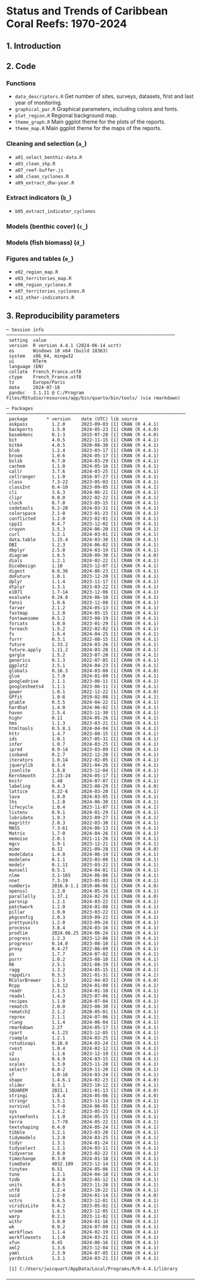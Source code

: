 
<!-- README.md is generated from README.Rmd. Please edit that file -->

# **Status and Trends of Caribbean Coral Reefs: 1970-2024**

## 1. Introduction

## 2. Code

### Functions

- `data_descriptors.R` Get number of sites, surveys, datasets, first and
  last year of monitoring.
- `graphical_par.R` Graphical parameters, including colors and fonts.
- `plot_region.R` Regional background map.
- `theme_graph.R` Main ggplot theme for the plots of the reports.
- `theme_map.R` Main ggplot theme for the maps of the reports.

### Cleaning and selection (`a_`)

- `a01_select_benthic-data.R`
- `a03_clean_shp.R`
- `a07_reef-buffer.js`
- `a08_clean_cyclones.R`
- `a09_extract_dhw-year.R`

### Extract indicators (`b_`)

- `b05_extract_indicator_cyclones`

### Models (benthic cover) (`c_`)

### Models (fish biomass) (`d_`)

### Figures and tables (`e_`)

- `e02_region_map.R`
- `e03_territories_map.R`
- `e06_region_cyclones.R`
- `e07_territories_cyclones.R`
- `e11_other-indicators.R`

## 3. Reproducibility parameters

    ─ Session info ───────────────────────────────────────────────────────────────
     setting  value
     version  R version 4.4.1 (2024-06-14 ucrt)
     os       Windows 10 x64 (build 18363)
     system   x86_64, mingw32
     ui       RTerm
     language (EN)
     collate  French_France.utf8
     ctype    French_France.utf8
     tz       Europe/Paris
     date     2024-07-18
     pandoc   3.1.11 @ C:/Program Files/RStudio/resources/app/bin/quarto/bin/tools/ (via rmarkdown)

    ─ Packages ───────────────────────────────────────────────────────────────────
     package       * version    date (UTC) lib source
     askpass         1.2.0      2023-09-03 [1] CRAN (R 4.4.1)
     backports       1.5.0      2024-05-23 [1] CRAN (R 4.4.0)
     base64enc       0.1-3      2015-07-28 [1] CRAN (R 4.4.0)
     bit             4.0.5      2022-11-15 [1] CRAN (R 4.4.1)
     bit64           4.0.5      2020-08-30 [1] CRAN (R 4.4.1)
     blob            1.2.4      2023-03-17 [1] CRAN (R 4.4.1)
     broom           1.0.6      2024-05-17 [1] CRAN (R 4.4.1)
     bslib           0.7.0      2024-03-29 [1] CRAN (R 4.4.1)
     cachem          1.1.0      2024-05-16 [1] CRAN (R 4.4.1)
     callr           3.7.6      2024-03-25 [1] CRAN (R 4.4.1)
     cellranger      1.1.0      2016-07-27 [1] CRAN (R 4.4.1)
     class           7.3-22     2023-05-03 [1] CRAN (R 4.4.1)
     classInt        0.4-10     2023-09-05 [1] CRAN (R 4.4.1)
     cli             3.6.3      2024-06-21 [1] CRAN (R 4.4.1)
     clipr           0.8.0      2022-02-22 [1] CRAN (R 4.4.1)
     clock           0.7.0      2023-05-15 [1] CRAN (R 4.4.1)
     codetools       0.2-20     2024-03-31 [1] CRAN (R 4.4.1)
     colorspace      2.1-0      2023-01-23 [1] CRAN (R 4.4.1)
     conflicted      1.2.0      2023-02-01 [1] CRAN (R 4.4.1)
     cpp11           0.4.7      2023-12-02 [1] CRAN (R 4.4.1)
     crayon          1.5.3      2024-06-20 [1] CRAN (R 4.4.1)
     curl            5.2.1      2024-03-01 [1] CRAN (R 4.4.1)
     data.table      1.15.4     2024-03-30 [1] CRAN (R 4.4.1)
     DBI             1.2.3      2024-06-02 [1] CRAN (R 4.4.1)
     dbplyr          2.5.0      2024-03-19 [1] CRAN (R 4.4.1)
     diagram         1.6.5      2020-09-30 [1] CRAN (R 4.4.0)
     dials           1.2.1      2024-02-22 [1] CRAN (R 4.4.1)
     DiceDesign      1.10       2023-12-07 [1] CRAN (R 4.4.1)
     digest          0.6.36     2024-06-23 [1] CRAN (R 4.4.1)
     doFuture        1.0.1      2023-12-20 [1] CRAN (R 4.4.1)
     dplyr           1.1.4      2023-11-17 [1] CRAN (R 4.4.1)
     dtplyr          1.3.1      2023-03-22 [1] CRAN (R 4.4.1)
     e1071           1.7-14     2023-12-06 [1] CRAN (R 4.4.1)
     evaluate        0.24.0     2024-06-10 [1] CRAN (R 4.4.1)
     fansi           1.0.6      2023-12-08 [1] CRAN (R 4.4.1)
     farver          2.1.2      2024-05-13 [1] CRAN (R 4.4.1)
     fastmap         1.2.0      2024-05-15 [1] CRAN (R 4.4.1)
     fontawesome     0.5.2      2023-08-19 [1] CRAN (R 4.4.1)
     forcats         1.0.0      2023-01-29 [1] CRAN (R 4.4.1)
     foreach         1.5.2      2022-02-02 [1] CRAN (R 4.4.1)
     fs              1.6.4      2024-04-25 [1] CRAN (R 4.4.1)
     furrr           0.3.1      2022-08-15 [1] CRAN (R 4.4.1)
     future          1.33.2     2024-03-26 [1] CRAN (R 4.4.1)
     future.apply    1.11.2     2024-03-28 [1] CRAN (R 4.4.1)
     gargle          1.5.2      2023-07-20 [1] CRAN (R 4.4.1)
     generics        0.1.3      2022-07-05 [1] CRAN (R 4.4.1)
     ggplot2         3.5.1      2024-04-23 [1] CRAN (R 4.4.1)
     globals         0.16.3     2024-03-08 [1] CRAN (R 4.4.0)
     glue            1.7.0      2024-01-09 [1] CRAN (R 4.4.1)
     googledrive     2.1.1      2023-06-11 [1] CRAN (R 4.4.1)
     googlesheets4   1.1.1      2023-06-11 [1] CRAN (R 4.4.1)
     gower           1.0.1      2022-12-22 [1] CRAN (R 4.4.0)
     GPfit           1.0-8      2019-02-08 [1] CRAN (R 4.4.1)
     gtable          0.3.5      2024-04-22 [1] CRAN (R 4.4.1)
     hardhat         1.4.0      2024-06-02 [1] CRAN (R 4.4.1)
     haven           2.5.4      2023-11-30 [1] CRAN (R 4.4.1)
     highr           0.11       2024-05-26 [1] CRAN (R 4.4.1)
     hms             1.1.3      2023-03-21 [1] CRAN (R 4.4.1)
     htmltools       0.5.8.1    2024-04-04 [1] CRAN (R 4.4.1)
     httr            1.4.7      2023-08-15 [1] CRAN (R 4.4.1)
     ids             1.0.1      2017-05-31 [1] CRAN (R 4.4.1)
     infer           1.0.7      2024-03-25 [1] CRAN (R 4.4.1)
     ipred           0.9-14     2023-03-09 [1] CRAN (R 4.4.1)
     isoband         0.2.7      2022-12-20 [1] CRAN (R 4.4.1)
     iterators       1.0.14     2022-02-05 [1] CRAN (R 4.4.1)
     jquerylib       0.1.4      2021-04-26 [1] CRAN (R 4.4.1)
     jsonlite        1.8.8      2023-12-04 [1] CRAN (R 4.4.1)
     KernSmooth      2.23-24    2024-05-17 [1] CRAN (R 4.4.1)
     knitr           1.48       2024-07-07 [1] CRAN (R 4.4.1)
     labeling        0.4.3      2023-08-29 [1] CRAN (R 4.4.0)
     lattice         0.22-6     2024-03-20 [1] CRAN (R 4.4.1)
     lava            1.8.0      2024-03-05 [1] CRAN (R 4.4.1)
     lhs             1.2.0      2024-06-30 [1] CRAN (R 4.4.1)
     lifecycle       1.0.4      2023-11-07 [1] CRAN (R 4.4.1)
     listenv         0.9.1      2024-01-29 [1] CRAN (R 4.4.1)
     lubridate       1.9.3      2023-09-27 [1] CRAN (R 4.4.1)
     magrittr        2.0.3      2022-03-30 [1] CRAN (R 4.4.1)
     MASS            7.3-61     2024-06-13 [1] CRAN (R 4.4.1)
     Matrix          1.7-0      2024-04-26 [1] CRAN (R 4.4.1)
     memoise         2.0.1      2021-11-26 [1] CRAN (R 4.4.1)
     mgcv            1.9-1      2023-12-21 [1] CRAN (R 4.4.1)
     mime            0.12       2021-09-28 [1] CRAN (R 4.4.0)
     modeldata       1.4.0      2024-06-19 [1] CRAN (R 4.4.1)
     modelenv        0.1.1      2023-03-08 [1] CRAN (R 4.4.1)
     modelr          0.1.11     2023-03-22 [1] CRAN (R 4.4.1)
     munsell         0.5.1      2024-04-01 [1] CRAN (R 4.4.1)
     nlme            3.1-165    2024-06-06 [1] CRAN (R 4.4.1)
     nnet            7.3-19     2023-05-03 [1] CRAN (R 4.4.1)
     numDeriv        2016.8-1.1 2019-06-06 [1] CRAN (R 4.4.0)
     openssl         2.2.0      2024-05-16 [1] CRAN (R 4.4.1)
     parallelly      1.37.1     2024-02-29 [1] CRAN (R 4.4.0)
     parsnip         1.2.1      2024-03-22 [1] CRAN (R 4.4.1)
     patchwork       1.2.0      2024-01-08 [1] CRAN (R 4.4.1)
     pillar          1.9.0      2023-03-22 [1] CRAN (R 4.4.1)
     pkgconfig       2.0.3      2019-09-22 [1] CRAN (R 4.4.1)
     prettyunits     1.2.0      2023-09-24 [1] CRAN (R 4.4.1)
     processx        3.8.4      2024-03-16 [1] CRAN (R 4.4.1)
     prodlim         2024.06.25 2024-06-24 [1] CRAN (R 4.4.1)
     progress        1.2.3      2023-12-06 [1] CRAN (R 4.4.1)
     progressr       0.14.0     2023-08-10 [1] CRAN (R 4.4.1)
     proxy           0.4-27     2022-06-09 [1] CRAN (R 4.4.1)
     ps              1.7.7      2024-07-02 [1] CRAN (R 4.4.1)
     purrr           1.0.2      2023-08-10 [1] CRAN (R 4.4.1)
     R6              2.5.1      2021-08-19 [1] CRAN (R 4.4.1)
     ragg            1.3.2      2024-05-15 [1] CRAN (R 4.4.1)
     rappdirs        0.3.3      2021-01-31 [1] CRAN (R 4.4.1)
     RColorBrewer    1.1-3      2022-04-03 [1] CRAN (R 4.4.0)
     Rcpp            1.0.12     2024-01-09 [1] CRAN (R 4.4.1)
     readr           2.1.5      2024-01-10 [1] CRAN (R 4.4.1)
     readxl          1.4.3      2023-07-06 [1] CRAN (R 4.4.1)
     recipes         1.1.0      2024-07-04 [1] CRAN (R 4.4.1)
     rematch         2.0.0      2023-08-30 [1] CRAN (R 4.4.1)
     rematch2        2.1.2      2020-05-01 [1] CRAN (R 4.4.1)
     reprex          2.1.1      2024-07-06 [1] CRAN (R 4.4.1)
     rlang           1.1.4      2024-06-04 [1] CRAN (R 4.4.1)
     rmarkdown       2.27       2024-05-17 [1] CRAN (R 4.4.1)
     rpart           4.1.23     2023-12-05 [1] CRAN (R 4.4.1)
     rsample         1.2.1      2024-03-25 [1] CRAN (R 4.4.1)
     rstudioapi      0.16.0     2024-03-24 [1] CRAN (R 4.4.1)
     rvest           1.0.4      2024-02-12 [1] CRAN (R 4.4.1)
     s2              1.1.6      2023-12-19 [1] CRAN (R 4.4.1)
     sass            0.4.9      2024-03-15 [1] CRAN (R 4.4.1)
     scales          1.3.0      2023-11-28 [1] CRAN (R 4.4.1)
     selectr         0.4-2      2019-11-20 [1] CRAN (R 4.4.1)
     sf              1.0-16     2024-03-24 [1] CRAN (R 4.4.1)
     shape           1.4.6.1    2024-02-23 [1] CRAN (R 4.4.0)
     slider          0.3.1      2023-10-12 [1] CRAN (R 4.4.1)
     SQUAREM         2021.1     2021-01-13 [1] CRAN (R 4.4.0)
     stringi         1.8.4      2024-05-06 [1] CRAN (R 4.4.0)
     stringr         1.5.1      2023-11-14 [1] CRAN (R 4.4.1)
     survival        3.7-0      2024-06-05 [1] CRAN (R 4.4.1)
     sys             3.4.2      2023-05-23 [1] CRAN (R 4.4.1)
     systemfonts     1.1.0      2024-05-15 [1] CRAN (R 4.4.1)
     terra           1.7-78     2024-05-22 [1] CRAN (R 4.4.1)
     textshaping     0.4.0      2024-05-24 [1] CRAN (R 4.4.1)
     tibble          3.2.1      2023-03-20 [1] CRAN (R 4.4.1)
     tidymodels      1.2.0      2024-03-25 [1] CRAN (R 4.4.1)
     tidyr           1.3.1      2024-01-24 [1] CRAN (R 4.4.1)
     tidyselect      1.2.1      2024-03-11 [1] CRAN (R 4.4.1)
     tidyverse       2.0.0      2023-02-22 [1] CRAN (R 4.4.1)
     timechange      0.3.0      2024-01-18 [1] CRAN (R 4.4.1)
     timeDate        4032.109   2023-12-14 [1] CRAN (R 4.4.1)
     tinytex         0.51       2024-05-06 [1] CRAN (R 4.4.1)
     tune            1.2.1      2024-04-18 [1] CRAN (R 4.4.1)
     tzdb            0.4.0      2023-05-12 [1] CRAN (R 4.4.1)
     units           0.8-5      2023-11-28 [1] CRAN (R 4.4.1)
     utf8            1.2.4      2023-10-22 [1] CRAN (R 4.4.1)
     uuid            1.2-0      2024-01-14 [1] CRAN (R 4.4.0)
     vctrs           0.6.5      2023-12-01 [1] CRAN (R 4.4.1)
     viridisLite     0.4.2      2023-05-02 [1] CRAN (R 4.4.1)
     vroom           1.6.5      2023-12-05 [1] CRAN (R 4.4.1)
     warp            0.2.1      2023-11-02 [1] CRAN (R 4.4.1)
     withr           3.0.0      2024-01-16 [1] CRAN (R 4.4.1)
     wk              0.9.2      2024-07-09 [1] CRAN (R 4.4.1)
     workflows       1.1.4      2024-02-19 [1] CRAN (R 4.4.1)
     workflowsets    1.1.0      2024-03-21 [1] CRAN (R 4.4.1)
     xfun            0.45       2024-06-16 [1] CRAN (R 4.4.1)
     xml2            1.3.6      2023-12-04 [1] CRAN (R 4.4.1)
     yaml            2.3.9      2024-07-05 [1] CRAN (R 4.4.1)
     yardstick       1.3.1      2024-03-21 [1] CRAN (R 4.4.1)

     [1] C:/Users/jwicquart/AppData/Local/Programs/R/R-4.4.1/library

    ──────────────────────────────────────────────────────────────────────────────
